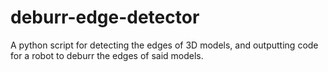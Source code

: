 # deburr-edge-detector
A python script for detecting the edges of 3D models, and outputting code for a robot to deburr the edges of said models.
